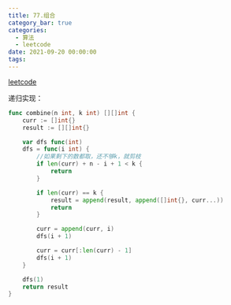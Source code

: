 ```yaml
---
title: 77.组合
category_bar: true
categories:
  - 算法
  - leetcode
date: 2021-09-20 00:00:00
tags:
---
```


[leetcode](https://leetcode-cn.com/problems/combinations/)

递归实现：
<!-- more -->
```Go
func combine(n int, k int) [][]int {
    curr := []int{}
    result := [][]int{}

    var dfs func(int)
    dfs = func(i int) {
        //如果剩下的数都取，还不够k，就剪枝
        if len(curr) + n - i + 1 < k {
            return
        }

        if len(curr) == k {
            result = append(result, append([]int{}, curr...))
            return
        }

        curr = append(curr, i)
        dfs(i + 1)

        curr = curr[:len(curr) - 1]
        dfs(i + 1)
    }

    dfs(1)
    return result
}
```

